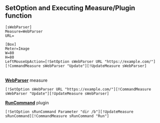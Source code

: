 
## SetOption and Executing Measure/Plugin function

```
[sWebParser]
Measure=WebParser
URL=

[Box]
Meter=Image
W=80
H=80
LeftMouseUpAction=[!SetOption sWebParser URL "https://example.com/"][!CommandMeasure sWebParser "Update"][!UpdateMeasure sWebParser]
```

<p><br></p?

**[WebParser](https://docs.rainmeter.net/manual/measures/webparser/)** measure
```
[!SetOption sWebParser URL "https://example.com/"][!CommandMeasure sWebParser "Update"][!UpdateMeasure sWebParser]
```


**[RunCommand](https://docs.rainmeter.net/manual/plugins/runcommand/)** plugin
```
[!SetOption sRunCommand Parameter "dir /b"][!UpdateMeasure sRunCommand][!CommandMeasure sRunCommand "Run"]
```
